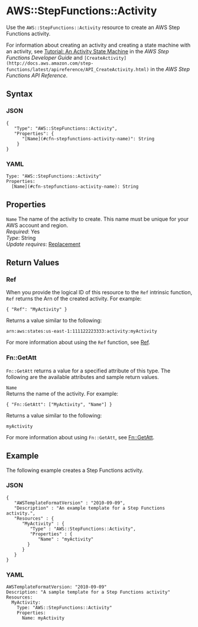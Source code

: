 # AWS::StepFunctions::Activity<a name="aws-resource-stepfunctions-activity"></a>

Use the `AWS::StepFunctions::Activity` resource to create an AWS Step Functions activity\.

For information about creating an activity and creating a state machine with an activity, see [Tutorial: An Activity State Machine](http://docs.aws.amazon.com/step-functions/latest/dg/activity-tutorial.html) in the *AWS Step Functions Developer Guide* and `[CreateActivity](http://docs.aws.amazon.com/step-functions/latest/apireference/API_CreateActivity.html)` in the *AWS Step Functions API Reference*\.

## Syntax<a name="w3ab2c21c10e1176b7"></a>

### JSON<a name="aws-resource-stepfunctions-activity-syntax.json"></a>

```
{
   "Type": "AWS::StepFunctions::Activity",
   "Properties": {
      "[Name](#cfn-stepfunctions-activity-name)": String
    }
}
```

### YAML<a name="aws-resource-stepfunctions-activity-syntax.yaml"></a>

```
Type: "AWS::StepFunctions::Activity"
Properties:
  [Name](#cfn-stepfunctions-activity-name): String
```

## Properties<a name="w3ab2c21c10e1176b9"></a>

`Name`  <a name="cfn-stepfunctions-activity-name"></a>
The name of the activity to create\. This name must be unique for your AWS account and region\.  
*Required*: Yes  
*Type*: String  
*Update requires*: [Replacement](using-cfn-updating-stacks-update-behaviors.md#update-replacement)

## Return Values<a name="w3ab2c21c10e1176c11"></a>

### Ref<a name="w3ab2c21c10e1176c11b2"></a>

When you provide the logical ID of this resource to the `Ref` intrinsic function, `Ref` returns the Arn of the created activity\. For example:

```
{ "Ref": "MyActivity" }
```

Returns a value similar to the following:

```
arn:aws:states:us-east-1:111122223333:activity:myActivity
```

For more information about using the `Ref` function, see [Ref](intrinsic-function-reference-ref.md)\.

### Fn::GetAtt<a name="w3ab2c21c10e1176c11b4"></a>

`Fn::GetAtt` returns a value for a specified attribute of this type\. The following are the available attributes and sample return values\.

`Name`  
Returns the name of the activity\. For example:  

```
{ "Fn::GetAtt": ["MyActivity", "Name"] }
```
Returns a value similar to the following:  

```
myActivity
```

For more information about using `Fn::GetAtt`, see [Fn::GetAtt](intrinsic-function-reference-getatt.md)\.

## Example<a name="w3ab2c21c10e1176c13"></a>

The following example creates a Step Functions activity\.

### JSON<a name="aws-resource-stepfunctions-activity-example.json"></a>

```
{
   "AWSTemplateFormatVersion" : "2010-09-09",
   "Description" : "An example template for a Step Functions activity.",
   "Resources" : {
      "MyActivity" : {
         "Type" : "AWS::StepFunctions::Activity",
         "Properties" : {
            "Name" : "myActivity"
        }
      }
   }
}
```

### YAML<a name="aws-resource-stepfunctions-activity-example.yaml"></a>

```
AWSTemplateFormatVersion: "2010-09-09"
Description: "A sample template for a Step Functions activity"
Resources: 
  MyActivity:
    Type: "AWS::StepFunctions::Activity"
    Properties: 
      Name: myActivity
```